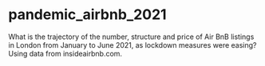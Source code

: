 # pandemic_airbnb_2021
What is the trajectory of the number, structure and price of Air BnB listings in London from January to June 2021, as lockdown measures were easing? Using data from insideairbnb.com.
